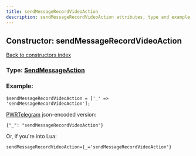 ```yaml
---
title: sendMessageRecordVideoAction
description: sendMessageRecordVideoAction attributes, type and example
---
```

## Constructor: sendMessageRecordVideoAction  
[Back to constructors index](index.md)






### Type: [SendMessageAction](../types/SendMessageAction.md)


### Example:

```
$sendMessageRecordVideoAction = ['_' => 'sendMessageRecordVideoAction'];
```  

[PWRTelegram](https://pwrtelegram.xyz) json-encoded version:

```
{"_": "sendMessageRecordVideoAction"}
```


Or, if you're into Lua:  


```
sendMessageRecordVideoAction={_='sendMessageRecordVideoAction'}

```


